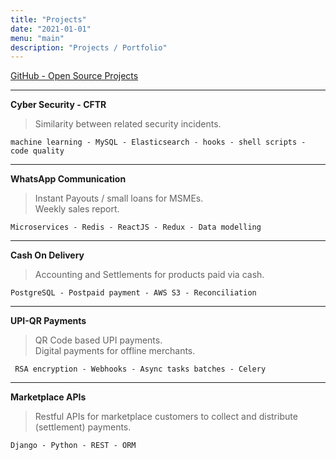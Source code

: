 ```yaml
---
title: "Projects"
date: "2021-01-01"
menu: "main"
description: "Projects / Portfolio"
---
```



[GitHub - Open Source Projects](https://github.com/prajwalnayak7)

---

__Cyber Security - CFTR__
> Similarity between related security incidents.
```
machine learning - MySQL - Elasticsearch - hooks - shell scripts - code quality 
```

---

__WhatsApp Communication__
> Instant Payouts / small loans for MSMEs.\
> Weekly sales report.
```
Microservices - Redis - ReactJS - Redux - Data modelling
```

---

__Cash On Delivery__
> Accounting and Settlements for products paid via cash.
```
PostgreSQL - Postpaid payment - AWS S3 - Reconciliation
```

---

__UPI-QR Payments__
> QR Code based UPI payments. \
> Digital payments for offline merchants.
```
 RSA encryption - Webhooks - Async tasks batches - Celery
```

---

__Marketplace APIs__

> Restful APIs for marketplace customers to collect and distribute (settlement) payments.
```
Django - Python - REST - ORM
```
